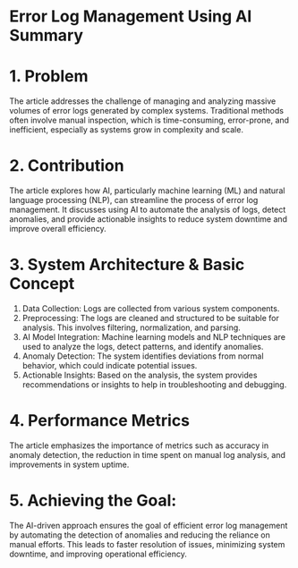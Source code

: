 # Error Log Management Using AI Summary

# 1. Problem
The article addresses the challenge of managing and analyzing massive volumes of error logs generated by complex systems. Traditional methods often involve manual inspection, which is time-consuming, error-prone, and inefficient, especially as systems grow in complexity and scale.

# 2. Contribution
The article explores how AI, particularly machine learning (ML) and natural language processing (NLP), can streamline the process of error log management. It discusses using AI to automate the analysis of logs, detect anomalies, and provide actionable insights to reduce system downtime and improve overall efficiency.

# 3. System Architecture & Basic Concept
1. Data Collection: Logs are collected from various system components.
2. Preprocessing: The logs are cleaned and structured to be suitable for analysis. This involves filtering, normalization, and parsing.
3. AI Model Integration: Machine learning models and NLP techniques are used to analyze the logs, detect patterns, and identify anomalies.
4. Anomaly Detection: The system identifies deviations from normal behavior, which could indicate potential issues.
5. Actionable Insights: Based on the analysis, the system provides recommendations or insights to help in troubleshooting and debugging.

# 4. Performance Metrics
The article emphasizes the importance of metrics such as accuracy in anomaly detection, the reduction in time spent on manual log analysis, and improvements in system uptime.

# 5. Achieving the Goal:
The AI-driven approach ensures the goal of efficient error log management by automating the detection of anomalies and reducing the reliance on manual efforts. This leads to faster resolution of issues, minimizing system downtime, and improving operational efficiency.
